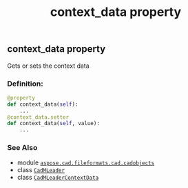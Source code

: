 ﻿---
title: context_data property
second_title: Aspose.CAD for Python via .NET API References
description: 
type: docs
weight: 290
url: /python-net/aspose.cad.fileformats.cad.cadobjects/cadmleader/context_data/
is_root: false
---

## context_data property


Gets or sets the context data
### Definition:
```python
@property
def context_data(self):
    ...
@context_data.setter
def context_data(self, value):
    ...
```

### See Also
* module [`aspose.cad.fileformats.cad.cadobjects`](../../)
* class [`CadMLeader`](/cad/python-net/aspose.cad.fileformats.cad.cadobjects/cadmleader)
* class [`CadMLeaderContextData`](/cad/python-net/aspose.cad.fileformats.cad.cadobjects/cadmleadercontextdata)
